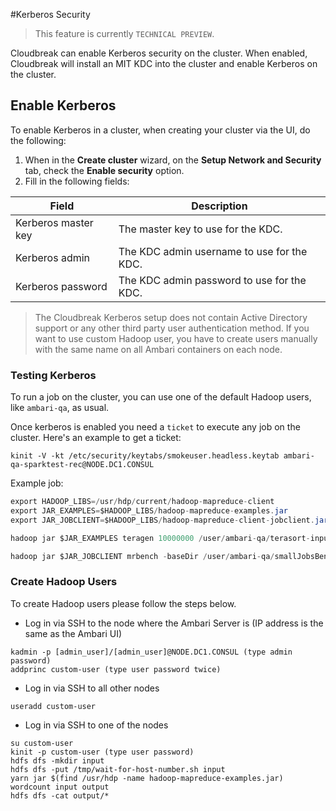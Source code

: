 #Kerberos Security

> This feature is currently `TECHNICAL PREVIEW`.

Cloudbreak can enable Kerberos security on the cluster. When enabled, Cloudbreak will install an MIT KDC into the cluster
and enable Kerberos on the cluster.

## Enable Kerberos

To enable Kerberos in a cluster, when creating your cluster via the UI, do the following:

1. When in the **Create cluster** wizard, on the **Setup Network and Security** tab, check the **Enable security** option.
2. Fill in the following fields:

| Field | Description |
|---|---|
| Kerberos master key | The master key to use for the KDC. |
| Kerberos admin | The KDC admin username to use for the KDC. |
| Kerberos password | The KDC admin password to use for the KDC. |

> The Cloudbreak Kerberos setup does not contain Active Directory support or any other third party user authentication method. If you
want to use custom Hadoop user, you have to create users manually with the same name on all Ambari containers on each node.

### Testing Kerberos

To run a job on the cluster, you can use one of the default Hadoop users, like `ambari-qa`, as usual.

Once kerberos is enabled you need a `ticket` to execute any job on the cluster. Here's an example to get a ticket:
```
kinit -V -kt /etc/security/keytabs/smokeuser.headless.keytab ambari-qa-sparktest-rec@NODE.DC1.CONSUL
```
Example job:
```java
export HADOOP_LIBS=/usr/hdp/current/hadoop-mapreduce-client
export JAR_EXAMPLES=$HADOOP_LIBS/hadoop-mapreduce-examples.jar
export JAR_JOBCLIENT=$HADOOP_LIBS/hadoop-mapreduce-client-jobclient.jar

hadoop jar $JAR_EXAMPLES teragen 10000000 /user/ambari-qa/terasort-input

hadoop jar $JAR_JOBCLIENT mrbench -baseDir /user/ambari-qa/smallJobsBenchmark -numRuns 5 -maps 10 -reduces 5 -inputLines 10 -inputType ascending
```

### Create Hadoop Users

To create Hadoop users please follow the steps below.

  * Log in via SSH to the node where the Ambari Server is (IP address is the same as the Ambari UI)

```
kadmin -p [admin_user]/[admin_user]@NODE.DC1.CONSUL (type admin password)
addprinc custom-user (type user password twice)
```

  * Log in via SSH to all other nodes

```
useradd custom-user
```

  * Log in via SSH to one of the nodes

```
su custom-user
kinit -p custom-user (type user password)
hdfs dfs -mkdir input
hdfs dfs -put /tmp/wait-for-host-number.sh input
yarn jar $(find /usr/hdp -name hadoop-mapreduce-examples.jar) wordcount input output
hdfs dfs -cat output/*
```
